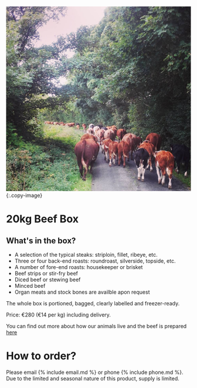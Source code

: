 
![cover-image]
{:.copy-image}

# 20kg Beef Box

## What's in the box?

* A selection of the typical steaks: striploin, fillet, ribeye, etc.
* Three or four back-end roasts: roundroast, silverside, topside, etc.
* A number of fore-end roasts: housekeeper or brisket
* Beef strips or stir-fry beef
* Diced beef or stewing beef
* Minced beef
* Organ meats and stock bones are availble apon request
 
The whole box is portioned, bagged, clearly labelled and freezer-ready.

Price: €280 (€14 per kg) including delivery.

You can find out more about how our animals live and the beef is prepared [here](/blog/our-beef)

# How to order?

Please email {% include email.md %} or phone {% include phone.md %}. Due to the limited and seasonal nature of this product, supply is limited.

[cover-image]: /images/cow-walk.jpg

